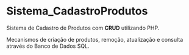 # Sistema_CadastroProdutos
Sistema de Cadastro de Produtos com **CRUD** utilizando PHP.

Mecanismos de criação de produtos, remoção, atualização e consulta através do Banco de Dados SQL. 
